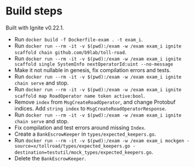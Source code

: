 # Build steps

Built with Ignite v0.22.1.

* Run `docker build -f Dockerfile-exam . -t exam_i`.
* Run `docker run --rm -it -v $(pwd):/exam -w /exam exam_i ignite scaffold chain github.com/b9lab/toll-road`.
* Run `docker run --rm -it -v $(pwd):/exam -w /exam exam_i ignite scaffold single SystemInfo nextOperatorId:uint --no-message`
* Make it not nullable in genesis, fix compilation errors and tests.
* Run `docker run --rm -it -v $(pwd):/exam -w /exam exam_i ignite chain serve` and stop.
* Run `docker run --rm -it -v $(pwd):/exam -w /exam exam_i ignite scaffold map RoadOperator name token active:bool`.
* Remove `index` from `MsgCreateRoadOperator`, and change Protobuf indices. Add `string index` to `MsgCreateRoadOperatorResponse`.
* Run `docker run --rm -it -v $(pwd):/exam -w /exam exam_i ignite chain serve` and stop.
* Fix compilation and test errors around missing `Index`.
* Create a `BankEscrowKeeper` in `types/expected_keepers.go`.
* Run `docker run --rm -it -v $(pwd):/exam -w /exam exam_i mockgen -source=x/tollroad/types/expected_keepers.go -destination=testutil/mock_types/expected_keepers.go`.
* Delete the `BankEscrowKeeper`.

